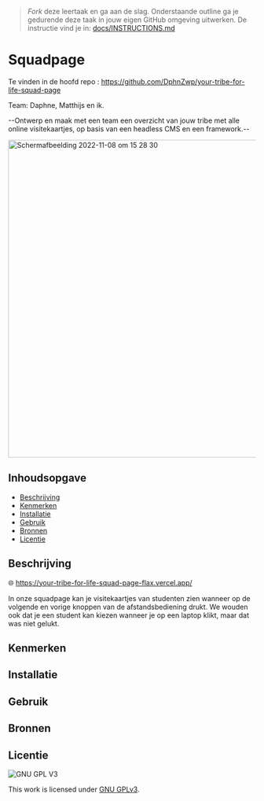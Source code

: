 > _Fork_ deze leertaak en ga aan de slag. Onderstaande outline ga je gedurende deze taak in jouw eigen GitHub omgeving uitwerken. De instructie vind je in: [docs/INSTRUCTIONS.md](docs/INSTRUCTIONS.md)

# Squadpage
Te vinden in de hoofd repo : https://github.com/DphnZwp/your-tribe-for-life-squad-page

Team: Daphne, Matthijs en ik. 

--Ontwerp en maak met een team een overzicht van jouw tribe met alle online visitekaartjes, op basis van een headless CMS en een framework.--

<img width="646" alt="Schermafbeelding 2022-11-08 om 15 28 30" src="https://user-images.githubusercontent.com/90447045/200591034-7c71395d-7e00-46d8-8ce6-4d12a99ccded.png">



## Inhoudsopgave

  * [Beschrijving](#beschrijving)
  * [Kenmerken](#kenmerken)
  * [Installatie](#installatie)
  * [Gebruik](#gebruik)
  * [Bronnen](#bronnen)
  * [Licentie](#licentie)

## Beschrijving
<!-- In de Beschrijving staat hoe je project er uit ziet, hoe het werkt en wat je er mee kan. -->
<!-- Voeg een mooie poster visual toe 📸 -->
<!-- Voeg een link toe naar Github Pages 🌐-->
🌐 https://your-tribe-for-life-squad-page-flax.vercel.app/

In onze squadpage kan je visitekaartjes van studenten zien wanneer op de volgende en vorige knoppen van de afstandsbediening drukt. We wouden ook dat je een student kan kiezen wanneer je op een laptop klikt, maar dat was niet gelukt.

## Kenmerken
<!-- Bij Kenmerken staat welke technieken zijn gebruikt en hoe. Wat is de HTML structuur? Wat zijn de belangrijkste dingen in CSS? Wat is er met Javascript gedaan en hoe? Misschien heb je een framwork of library gebruikt? -->

## Installatie

## Gebruik

## Bronnen

## Licentie

![GNU GPL V3](https://www.gnu.org/graphics/gplv3-127x51.png)

This work is licensed under [GNU GPLv3](./LICENSE).
